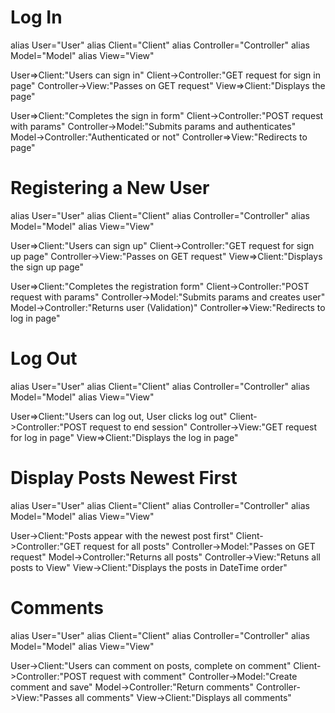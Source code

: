 # Log In

alias User="User"
alias Client="Client"
alias Controller="Controller"
alias Model="Model"
alias View="View"

User=>Client:"Users can sign in"
Client->Controller:"GET request for sign in page"
Controller->View:"Passes on GET request"
View=>Client:"Displays the page"

User=>Client:"Completes the sign in form"
Client->Controller:"POST request with params"
Controller->Model:"Submits params and authenticates"
Model->Controller:"Authenticated or not"
Controller=>View:"Redirects to page"

# Registering a New User

alias User="User"
alias Client="Client"
alias Controller="Controller"
alias Model="Model"
alias View="View"

User=>Client:"Users can sign up"
Client->Controller:"GET request for sign up page"
Controller->View:"Passes on GET request"
View=>Client:"Displays the sign up page"

User=>Client:"Completes the registration form"
Client->Controller:"POST request with params"
Controller->Model:"Submits params and creates user"
Model->Controller:"Returns user (Validation)"
Controller=>View:"Redirects to log in page"

# Log Out

alias User="User"
alias Client="Client"
alias Controller="Controller"
alias Model="Model"
alias View="View"

User=>Client:"Users can log out, User clicks log out"
Client->Controller:"POST request to end session"
Controller->View:"GET request for log in page"
View=>Client:"Displays the log in page"

# Display Posts Newest First

alias User="User"
alias Client="Client"
alias Controller="Controller"
alias Model="Model"
alias View="View"

User->Client:"Posts appear with the newest post first"
Client->Controller:"GET request for all posts"
Controller->Model:"Passes on GET request"
Model->Controller:"Returns all posts"
Controller->View:"Retuns all posts to View"
View->Client:"Displays the posts in DateTime order"

# Comments

alias User="User"
alias Client="Client"
alias Controller="Controller"
alias Model="Model"
alias View="View"

User->Client:"Users can comment on posts, complete on comment"
Client->Controller:"POST request with comment"
Controller->Model:"Create comment and save"
Model->Controller:"Return comments"
Controller->View:"Passes all comments"
View->Client:"Displays all comments"